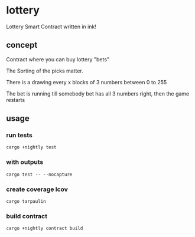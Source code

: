 # lottery

Lottery Smart Contract written in ink!

## concept

Contract where you can buy lottery "bets"

The Sorting of the picks matter.

There is a drawing every x blocks of 3 numbers between 0 to 255

The bet is running till somebody bet has all 3 numbers right, then the game restarts

## usage

### run tests

```
cargo +nightly test
```

### with outputs

```
cargo test -- --nocapture
```

### create coverage lcov

```
cargo tarpaulin
```

### build contract

```
cargo +nightly contract build
```
